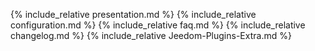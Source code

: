 {% include_relative presentation.md %}
{% include_relative configuration.md %}
{% include_relative faq.md %}
{% include_relative changelog.md %}
{% include_relative Jeedom-Plugins-Extra.md %}